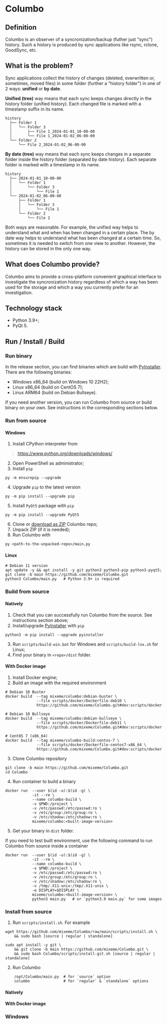 # Columbo
## Definition
Columbo is an observer of a syncronization/backup (futher just "sync") history. Such a history is produced by sync applications like rsync, rclone, GoodSync, etc.

## What is the problem?
Sync applications collect the history of changes (deleted, overwritten or, sometimes, moved files) in some folder (further a "history folder") in one of 2 ways: **unified** or **by date**.

**Unified (tree)** way means that each sync keeps changes directly in the history folder (unified history). Each changed file is marked with a timestamp suffix in its name.

```
history
  ├── Folder 1
  │   └── Folder 3
  │       ├── File 1_2024-01-01_10-00-00
  │       └── File 1_2024-01-02_06-00-00
  └── Folder 2
      └── File 2_2024-01-02_06-00-00
```

**By date (tree)** way means that each sync keeps changes in a separate folder inside the history folder (separated by date history). Each separate folder is marked with a timestamp in its name.

```
history
  ├── 2024-01-01_10-00-00
  │   └── Folder 1
  │       └── Folder 3
  │           └── File 1
  └── 2024-01-02_06-00-00
      ├── Folder 1
      │   └── Folder 3
      │       └── File 1
      └── Folder 2
          └── File 2
```

Both ways are reasonable. For example, the unified way helps to understand what and when has been changed in a certain place. The by date way helps to understand what has been changed at a certain time. So, sometimes it is needed to switch from one view to another. However, the history can be stored in the only one way.

## What does Columbo provide?
Columbo aims to provide a cross-platform convenient graphical interface to investigate the syncronization history regardless of which a way has been used for the storage and which a way you currently prefer for an investigation.

## Technology stack
+ Python 3.9+;
+ PyQt 5.

## Run / Install / Build
### Run binary
In the release section, you can find binaries which are build with [PyInstaller](https://pyinstaller.org/). There are the following binaries:

+ Windows x86_64 (build on Windows 10 22H2);
+ Linux x86_64 (build on CentOS 7);
+ Linux ARM64 (build on Debian Bullseye).

If you need another version, you can run Columbo from source or build binary on your own. See instructions in the corresponding sections below. 

### Run from source
#### Windows
1. Install CPython interpreter from
> https://www.python.org/downloads/windows/
2. Open PowerShell as administrator;
3. Install `pip`
```shell
py -m ensurepip --upgrade
```
4. Upgrade `pip` to the latest version
```shell
py -m pip install --upgrade pip
```
5. Install `PyQt5` package with `pip`
```shell
py -m pip install --upgrade PyQt5
```
6. Clone or [download as ZIP](http://github.com/mixeme/Columbo/zipball/main/) Columbo repo;
7. Unpack ZIP (if it is needed);
8. Run Columbo with
```shell
py <path-to-the-unpacked-repo>/main.py
```

#### Linux
```shell
# Debian 11 version
apt update -y && apt install -y git python3 python3-pip python3-pyqt5;
git clone -b main https://github.com/mixeme/Columbo.git
python3 Columbo/main.py   # Python 3.9+ is required
```

### Build from source
#### Natively
1. Check that you can successfully run Columbo from the source. See instructions section above;
2. Install/upgrade [PyInstaller](https://pyinstaller.org/) with `pip`

```shell
python3 -m pip install --upgrade pyinstaller
```

3. Run `scripts/build-win.bat` for Windows and `scripts/build-lnx.sh` for Linux;
4. Find your binary in `<repo>/dist` folder.

#### With Docker image
1. Install Docker engine;
2. Build an image with the required environment 

```shell
# Debian 10 Buster
docker build  --tag mixeme/columbo:debian-buster \
              --file scripts/docker/Dockerfile-deb10 \
              https://github.com/mixeme/Columbo.git#dev:scripts/docker

# Debian 10 Bullseye
docker build  --tag mixeme/columbo:debian-bullseye \
              --file scripts/docker/Dockerfile-deb11 \
              https://github.com/mixeme/Columbo.git#dev:scripts/docker

# CentOS 7 (x86_64)
docker build  --tag mixeme/columbo-build:centos-7 \
              --file scripts/docker/Dockerfile-centos7-x86_64 \
              https://github.com/mixeme/Columbo.git#dev:scripts/docker
```

3. Clone Columbo repository

```shell
git clone -b main https://github.com/mixeme/Columbo.git
cd Columbo
```

4. Run container to build a binary

```shell
docker run  --user $(id -u):$(id -g) \
            -it --rm \
            --name columbo-build \
            -v $PWD:/project \
            -v /etc/passwd:/etc/passwd:ro \
            -v /etc/group:/etc/group:ro \
            -v /etc/shadow:/etc/shadow:ro \
            mixeme/columbo:<built-image-version>
```

5. Get your binary in `dist` folder.  

If you need to test built environment, use the following command to run Columbo from source inside a container

```shell
docker run  --user $(id -u):$(id -g) \
            -it --rm \
            --name columbo-build \
            -v $PWD:/project \
            -v /etc/passwd:/etc/passwd:ro \
            -v /etc/group:/etc/group:ro \
            -v /etc/shadow:/etc/shadow:ro \
            -v /tmp/.X11-unix:/tmp/.X11-unix \
            -e DISPLAY=$DISPLAY \
            mixeme/columbo:<built-image-version> \
            python3 main.py   # or `python3.9 main.py` for some images
```

### Install from source
1. Run `scripts/install.sh`. For example
```shell
wget https://github.com/mixeme/Columbo/raw/main/scripts/install.sh \
    && sudo bash [source | regular | standalone]
   
sudo apt install -y git \
    && git clone -b main https://github.com/mixeme/Columbo.git \
    && sudo bash Columbo/scripts/install-git.sh [source | regular | standalone]
```
2. Run Columbo
```shell
    /opt/Columbo/main.py  # for `source` option
    columbo               # for `regular` & `standalone` options 
```



#### Natively


#### With Docker image

### Windows

